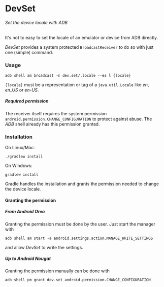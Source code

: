 # DevSet
###### Set the device locale with ADB

It's not to easy to set the locale of an emulator or device from ADB directly.

*DevSet* provides a system protected `BroadcastReceiver` to do so with just one
(simple) command.


### Usage

    adb shell am broadcast -n dev.set/.locale --es l {locale}

`{locale}` must be a representation or tag of a `java.util.Locale`
like *en*, *en_US* or *en-US*.

##### Required permission
The receiver itself requires the system permission
`android.permission.CHANGE_CONFIGURATION` to protect against abuse.
The *ADB* shell already has this permission granted.


### Installation

On Linux/Mac:

    ./gradlew install

On Windows:

    gradlew install

Gradle handles the installation and grants the permission needed to change the
device locale.

#### Granting the permission

##### From Android Oreo
Granting the permission must be done by the user. Just start the manager with

    adb shell am start -a android.settings.action.MANAGE_WRITE_SETTINGS

and allow *DevSet* to write the settings.

##### Up to Android Nougat
Granting the permission manually can be done with

    adb shell pm grant dev.set android.permission.CHANGE_CONFIGURATION
